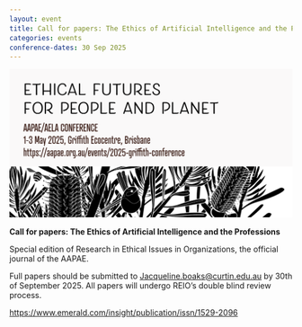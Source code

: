 ```yaml
---
layout: event
title: Call for papers: The Ethics of Artificial Intelligence and the Professions
categories: events
conference-dates: 30 Sep 2025
---
```


<img src="/media/ethical-futures-aape.png" alt="Ethical Futures for People and Planet 2025" />

**Call for papers: The Ethics of Artificial Intelligence and the Professions**

Special edition of Research in Ethical Issues in Organizations, the official journal of the AAPAE.

Full papers should be submitted to Jacqueline.boaks@curtin.edu.au by 30th of September 2025.  All papers will undergo REIO’s double blind review process.

https://www.emerald.com/insight/publication/issn/1529-2096
